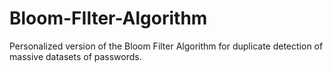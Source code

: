# Bloom-FIlter-Algorithm
Personalized version of the Bloom Filter Algorithm for duplicate detection of massive datasets of passwords.
